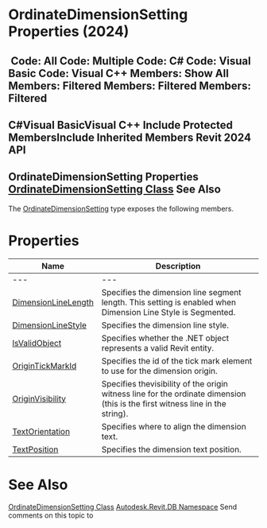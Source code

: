 # OrdinateDimensionSetting Properties (2024)

﻿
 Code: All Code: Multiple Code: C# Code: Visual Basic Code: Visual C++  Members: Show All Members: Filtered Members: Filtered Members: Filtered   
---  
C#Visual BasicVisual C++
Include Protected MembersInclude Inherited Members
Revit 2024 API  
---  
OrdinateDimensionSetting Properties  
[OrdinateDimensionSetting Class](d146dae8-f2d4-9102-201a-4756759410d0.md "OrdinateDimensionSetting Class") See Also  
---  
The [OrdinateDimensionSetting](d146dae8-f2d4-9102-201a-4756759410d0.md "OrdinateDimensionSetting Class") type exposes the following members.
# Properties
| Name | Description |
| --- | --- |
| --- | --- | --- |
| [DimensionLineLength](90877d1c-da97-731f-ff27-d41fac9cbd29.md "DimensionLineLength Property") | Specifies the dimension line segment length. This setting is enabled when Dimension Line Style is Segmented. |
| [DimensionLineStyle](9a8ae63c-f2fd-8e48-3551-ac7d79139029.md "DimensionLineStyle Property") | Specifies the dimension line style. |
| [IsValidObject](ab60e1f9-b6d7-28d4-e568-e8a340f256b2.md "IsValidObject Property") | Specifies whether the .NET object represents a valid Revit entity. |
| [OriginTickMarkId](f957303b-719e-67c1-6caf-8ec9380da282.md "OriginTickMarkId Property") | Specifies the id of the tick mark element to use for the dimension origin. |
| [OriginVisibility](abba12a6-29a8-bdfe-164f-308bbb2129dd.md "OriginVisibility Property") | Specifies thevisibility of the origin witness line for the ordinate dimension (this is the first witness line in the string). |
| [TextOrientation](e5ae840a-d518-50e5-366f-280852e34079.md "TextOrientation Property") | Specifies where to align the dimension text. |
| [TextPosition](6defa5a8-9fc2-9fb0-b1fa-b527683afe71.md "TextPosition Property") | Specifies the dimension text position. |

# See Also
[OrdinateDimensionSetting Class](d146dae8-f2d4-9102-201a-4756759410d0.md "OrdinateDimensionSetting Class")
[Autodesk.Revit.DB Namespace](87546ba7-461b-c646-cbb1-2cb8f5bff8b2.md "Autodesk.Revit.DB Namespace")
Send comments on this topic to 